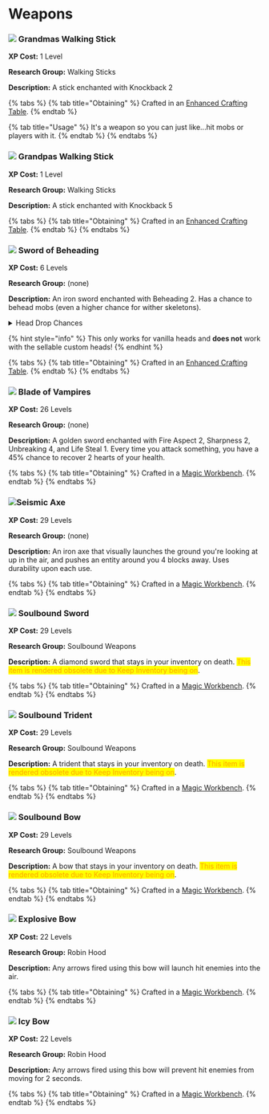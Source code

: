 # Weapons

### ![](../../.gitbook/assets/grandmas\_walking\_stick.png) Grandmas Walking Stick

**XP Cost:** 1 Level

**Research Group:** Walking Sticks

**Description:** A stick enchanted with Knockback 2

{% tabs %}
{% tab title="Obtaining" %}
Crafted in an [Enhanced Crafting Table](basic-machines.md#enhanced-crafting-table).
{% endtab %}

{% tab title="Usage" %}
It's a weapon so you can just like...hit mobs or players with it.
{% endtab %}
{% endtabs %}

### ![](../../.gitbook/assets/grandpas\_walking\_stick.png) Grandpas Walking Stick

**XP Cost:** 1 Level

**Research Group:** Walking Sticks

**Description:** A stick enchanted with Knockback 5

{% tabs %}
{% tab title="Obtaining" %}
Crafted in an [Enhanced Crafting Table](basic-machines.md#enhanced-crafting-table).
{% endtab %}
{% endtabs %}

### ![](../../.gitbook/assets/sword\_of\_beheading.png) Sword of Beheading

**XP Cost:** 6 Levels

**Research Group:** (none)

**Description:** An iron sword enchanted with Beheading 2. Has a chance to behead mobs (even a higher chance for wither skeletons).

<details>

<summary>Head Drop Chances</summary>

Player - 70%

Creeper - 40%

Skeleton - 40%

Zombie - 40%

Wither Skeleton - 25% (up from 2.5% vanilla chance)

</details>

{% hint style="info" %}
This only works for vanilla heads and **does not** work with the sellable custom heads!
{% endhint %}

{% tabs %}
{% tab title="Obtaining" %}
Crafted in an [Enhanced Crafting Table](basic-machines.md#enhanced-crafting-table).
{% endtab %}
{% endtabs %}

### ![](../../.gitbook/assets/blade\_of\_vampires.png) Blade of Vampires

**XP Cost:** 26 Levels

**Research Group:** (none)

**Description:** A golden sword enchanted with Fire Aspect 2, Sharpness 2, Unbreaking 4, and Life Steal 1. Every time you attack something, you have a 45% chance to recover 2 hearts of your health.

{% tabs %}
{% tab title="Obtaining" %}
Crafted in a [Magic Workbench](basic-machines.md#magic-workbench).
{% endtab %}
{% endtabs %}

### ![](../../.gitbook/assets/seismic\_axe.png)Seismic Axe

**XP Cost:** 29 Levels

**Research Group:** (none)

**Description:** An iron axe that visually launches the ground you're looking at up in the air, and pushes an entity around you 4 blocks away. Uses durability upon each use.

{% tabs %}
{% tab title="Obtaining" %}
Crafted in a [Magic Workbench](basic-machines.md#magic-workbench).
{% endtab %}
{% endtabs %}

### ![](../../.gitbook/assets/soulbound\_sword.png) Soulbound Sword

**XP Cost:** 29 Levels

**Research Group:** Soulbound Weapons

**Description:** A diamond sword that stays in your inventory on death. <mark style="color:orange;">This item is rendered obsolete due to Keep Inventory being on</mark>.

{% tabs %}
{% tab title="Obtaining" %}
Crafted in a [Magic Workbench](basic-machines.md#magic-workbench).
{% endtab %}
{% endtabs %}

### ![](../../.gitbook/assets/soulbound\_trident.png) Soulbound Trident

**XP Cost:** 29 Levels

**Research Group:** Soulbound Weapons

**Description:** A trident that stays in your inventory on death. <mark style="color:orange;">This item is rendered obsolete due to Keep Inventory being on</mark>.

{% tabs %}
{% tab title="Obtaining" %}
Crafted in a [Magic Workbench](basic-machines.md#magic-workbench).
{% endtab %}
{% endtabs %}

### ![](../../.gitbook/assets/soulbound\_bow.png) Soulbound Bow

**XP Cost:** 29 Levels

**Research Group:** Soulbound Weapons

**Description:** A bow that stays in your inventory on death. <mark style="color:orange;">This item is rendered obsolete due to Keep Inventory being on</mark>.

{% tabs %}
{% tab title="Obtaining" %}
Crafted in a [Magic Workbench](basic-machines.md#magic-workbench).
{% endtab %}
{% endtabs %}

### ![](../../.gitbook/assets/explosive\_bow.png) Explosive Bow

**XP Cost:** 22 Levels

**Research Group:** Robin Hood

**Description:** Any arrows fired using this bow will launch hit enemies into the air.

{% tabs %}
{% tab title="Obtaining" %}
Crafted in a [Magic Workbench](basic-machines.md#magic-workbench).
{% endtab %}
{% endtabs %}

### ![](../../.gitbook/assets/icy\_bow.png) Icy Bow

**XP Cost:** 22 Levels

**Research Group:** Robin Hood

**Description:** Any arrows fired using this bow will prevent hit enemies from moving for 2 seconds.

{% tabs %}
{% tab title="Obtaining" %}
Crafted in a [Magic Workbench](basic-machines.md#magic-workbench).
{% endtab %}
{% endtabs %}

